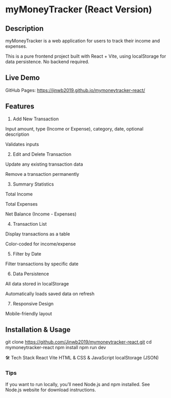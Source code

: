 # myMoneyTracker (React Version)
## Description
myMoneyTracker is a web application for users to track their income and expenses.

This is a pure frontend project built with React + Vite, using localStorage for data persistence. No backend required.

## Live Demo

GitHub Pages: https://jinwb2019.github.io/mymoneytracker-react/

## Features
1. Add New Transaction

Input amount, type (Income or Expense), category, date, optional description

Validates inputs

2. Edit and Delete Transaction

Update any existing transaction data

Remove a transaction permanently

3. Summary Statistics

Total Income

Total Expenses

Net Balance (Income - Expenses)

4. Transaction List

Display transactions as a table

Color-coded for income/expense

5. Filter by Date

Filter transactions by specific date

6. Data Persistence

All data stored in localStorage

Automatically loads saved data on refresh

7. Responsive Design

Mobile-friendly layout

## Installation & Usage

git clone https://github.com/Jinwb2019/mymoneytracker-react.git
cd mymoneytracker-react
npm install
npm run dev

🛠 Tech Stack
React
Vite
HTML & CSS & JavaScript
localStorage (JSON)


### Tips
If you want to run locally, you’ll need Node.js and npm installed. See Node.js website for download instructions.